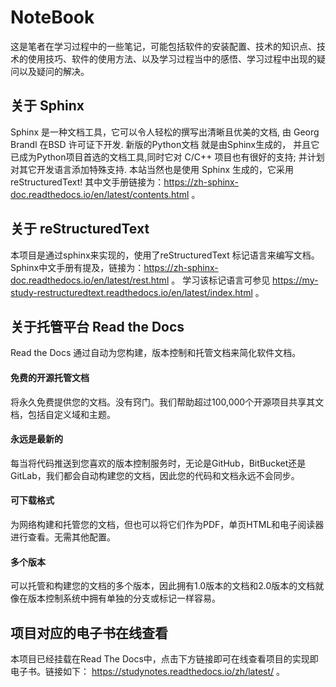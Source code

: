 # NoteBook

这是笔者在学习过程中的一些笔记，可能包括软件的安装配置、技术的知识点、技术的使用技巧、软件的使用方法、以及学习过程当中的感悟、学习过程中出现的疑问以及疑问的解决。

## 关于 Sphinx

Sphinx 是一种文档工具，它可以令人轻松的撰写出清晰且优美的文档, 由 Georg Brandl 在BSD 许可证下开发. 新版的Python文档 就是由Sphinx生成的， 并且它已成为Python项目首选的文档工具,同时它对 C/C++ 项目也有很好的支持; 并计划对其它开发语言添加特殊支持. 本站当然也是使用 Sphinx 生成的，它采用reStructuredText! 其中文手册链接为：https://zh-sphinx-doc.readthedocs.io/en/latest/contents.html 。 

## 关于 reStructuredText

本项目是通过sphinx来实现的，使用了reStructuredText 标记语言来编写文档。Sphinx中文手册有提及，链接为：https://zh-sphinx-doc.readthedocs.io/en/latest/rest.html 。
学习该标记语言可参见 https://my-study-restructuredtext.readthedocs.io/en/latest/index.html 。

## 关于托管平台 Read the Docs

Read the Docs 通过自动为您构建，版本控制和托管文档来简化软件文档。

#### 免费的开源托管文档

将永久免费提供您的文档。没有窍门。我们帮助超过100,000个开源项目共享其文档，包括自定义域和主题。

#### 永远是最新的

每当将代码推送到您喜欢的版本控制服务时，无论是GitHub，BitBucket还是GitLab，我们都会自动构建您的文档，因此您的代码和文档永远不会同步。

#### 可下载格式

为网络构建和托管您的文档，但也可以将它们作为PDF，单页HTML和电子阅读器进行查看。无需其他配置。

#### 多个版本

可以托管和构建您的文档的多个版本，因此拥有1.0版本的文档和2.0版本的文档就像在版本控制系统中拥有单独的分支或标记一样容易。

## 项目对应的电子书在线查看

本项目已经挂载在Read The Docs中，点击下方链接即可在线查看项目的实现即电子书。链接如下：
https://studynotes.readthedocs.io/zh/latest/ 。
